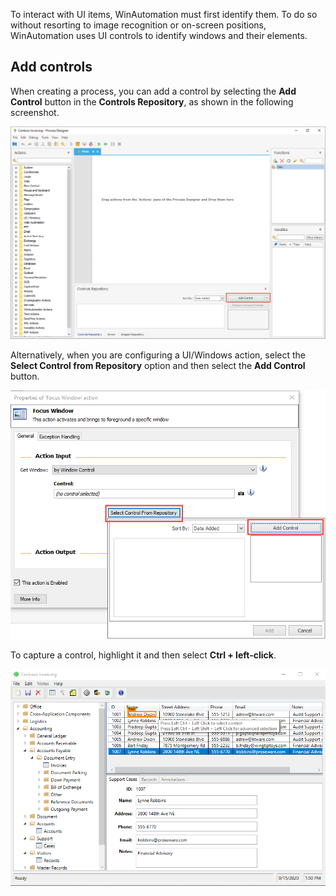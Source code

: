 To interact with UI items, WinAutomation must first identify them. To do so without resorting to image recognition or on-screen positions, WinAutomation uses UI controls to identify windows and their elements.

## Add controls

When creating a process, you can add a control by selecting the **Add Control** button in the **Controls Repository**, as shown in the following screenshot.

![Add Control button](../media/add-control-button.png)

Alternatively, when you are configuring a UI/Windows action, select the **Select Control from Repository** option and then select the **Add Control** button.

![Add control through a UI action](../media/add-control-through-ui-action.png)

To capture a control, highlight it and then select **Ctrl + left-click**.

![Capturing a UI control](../media/capturing-a-ui-control.png)

